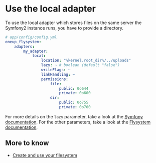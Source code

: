 # Use the local adapter

To use the local adapter which stores files on the same server the Symfony2 instance runs, you have
to provide a directory.

```yml
# app/config/config.yml
oneup_flysystem:
    adapters:
        my_adapter:
            local:
                location: "%kernel.root_dir%/../uploads"
                lazy: ~ # boolean (default "false")
                writeFlags: ~
                linkHandling: ~
                permissions:
                    file:
                        public: 0o644
                        private: 0o600
                    dir:
                        public: 0o755
                        private: 0o700
```

For more details on the `lazy` parameter, take a look at the [Symfony documentation](http://symfony.com/doc/current/components/dependency_injection/lazy_services.html).
For the other parameters, take a look at the [Flysystem documentation](https://flysystem.thephpleague.com/v2/docs/adapter/local/).

## More to know
* [Create and use your filesystem](filesystem_create.md)
